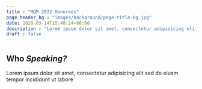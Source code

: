 ```yaml
---
title : "MQM 2022 Honorees"
page_header_bg : "images/background/page-title-bg.jpg"
date: 2020-03-14T15:40:24+06:00
description : "Lorem ipsum dolor sit amet, consectetur adipisicing elit. Maiores, velit."
draft : false
---
```


## Who _Speaking?_
Lorem ipsum dolor sit amet, consectetur adipisicing elit sed do eiusm tempor incididunt ut labore
